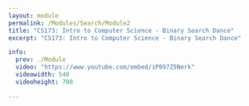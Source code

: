```yaml
---
layout: module
permalink: /Modules/Search/Module2
title: "CS173: Intro to Computer Science - Binary Search Dance"
excerpt: "CS173: Intro to Computer Science - Binary Search Dance"

info:
  prev: ./Module
  video: "https://www.youtube.com/embed/iP897Z5Nerk"
  videowidth: 540
  videoheight: 700
  
---
```

